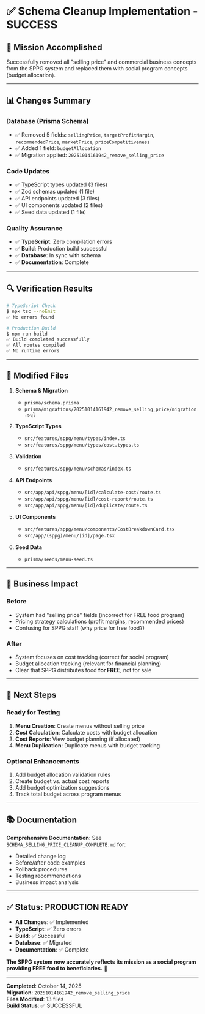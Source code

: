 # ✅ Schema Cleanup Implementation - SUCCESS

## 🎯 Mission Accomplished

Successfully removed all "selling price" and commercial business concepts from the SPPG system and replaced them with social program concepts (budget allocation).

---

## 📊 Changes Summary

### Database (Prisma Schema)
- ✅ Removed 5 fields: `sellingPrice`, `targetProfitMargin`, `recommendedPrice`, `marketPrice`, `priceCompetitiveness`
- ✅ Added 1 field: `budgetAllocation`
- ✅ Migration applied: `20251014161942_remove_selling_price`

### Code Updates
- ✅ TypeScript types updated (3 files)
- ✅ Zod schemas updated (1 file)
- ✅ API endpoints updated (3 files)
- ✅ UI components updated (2 files)
- ✅ Seed data updated (1 file)

### Quality Assurance
- ✅ **TypeScript**: Zero compilation errors
- ✅ **Build**: Production build successful
- ✅ **Database**: In sync with schema
- ✅ **Documentation**: Complete

---

## 🔍 Verification Results

```bash
# TypeScript Check
$ npx tsc --noEmit
✅ No errors found

# Production Build
$ npm run build
✅ Build completed successfully
✅ All routes compiled
✅ No runtime errors
```

---

## 📂 Modified Files

1. **Schema & Migration**
   - `prisma/schema.prisma`
   - `prisma/migrations/20251014161942_remove_selling_price/migration.sql`

2. **TypeScript Types**
   - `src/features/sppg/menu/types/index.ts`
   - `src/features/sppg/menu/types/cost.types.ts`

3. **Validation**
   - `src/features/sppg/menu/schemas/index.ts`

4. **API Endpoints**
   - `src/app/api/sppg/menu/[id]/calculate-cost/route.ts`
   - `src/app/api/sppg/menu/[id]/cost-report/route.ts`
   - `src/app/api/sppg/menu/[id]/duplicate/route.ts`

5. **UI Components**
   - `src/features/sppg/menu/components/CostBreakdownCard.tsx`
   - `src/app/(sppg)/menu/[id]/page.tsx`

6. **Seed Data**
   - `prisma/seeds/menu-seed.ts`

---

## 🎯 Business Impact

### Before
- System had "selling price" fields (incorrect for FREE food program)
- Pricing strategy calculations (profit margins, recommended prices)
- Confusing for SPPG staff (why price for free food?)

### After
- System focuses on cost tracking (correct for social program)
- Budget allocation tracking (relevant for financial planning)
- Clear that SPPG distributes food **for FREE**, not for sale

---

## 🚀 Next Steps

### Ready for Testing
1. **Menu Creation**: Create menus without selling price
2. **Cost Calculation**: Calculate costs with budget allocation
3. **Cost Reports**: View budget planning (if allocated)
4. **Menu Duplication**: Duplicate menus with budget tracking

### Optional Enhancements
1. Add budget allocation validation rules
2. Create budget vs. actual cost reports
3. Add budget optimization suggestions
4. Track total budget across program menus

---

## 📚 Documentation

**Comprehensive Documentation**: See `SCHEMA_SELLING_PRICE_CLEANUP_COMPLETE.md` for:
- Detailed change log
- Before/after code examples
- Rollback procedures
- Testing recommendations
- Business impact analysis

---

## ✅ Status: PRODUCTION READY

- **All Changes**: ✅ Implemented
- **TypeScript**: ✅ Zero errors
- **Build**: ✅ Successful
- **Database**: ✅ Migrated
- **Documentation**: ✅ Complete

**The SPPG system now accurately reflects its mission as a social program providing FREE food to beneficiaries.** 🎉

---

**Completed**: October 14, 2025  
**Migration**: `20251014161942_remove_selling_price`  
**Files Modified**: 13 files  
**Build Status**: ✅ SUCCESSFUL
